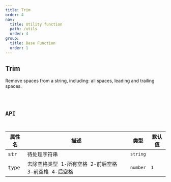 ```yaml
---
title: Trim
order: 4
nav:
  title: Utility function
  path: /utils
  order: 4
group:
  title: Base Function
  order: 1
---
```


## Trim

Remove spaces from a string, including: all spaces, leading and trailing spaces.

<code src='./demos/index.tsx' />

## API

| 属性名 | 描述                                                 | 类型     | 默认值 |
| ------ | ---------------------------------------------------- | -------- | ------ |
| str    | 待处理字符串                                         | `string` |        |
| type   | 去除空格类型 1-所有空格 2-前后空格 3-前空格 4-后空格 | `number` | `1`    |

